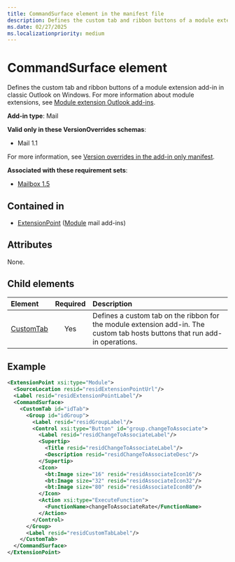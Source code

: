 ```yaml
---
title: CommandSurface element in the manifest file
description: Defines the custom tab and ribbon buttons of a module extension add-in in classic Outlook on Windows.
ms.date: 02/27/2025
ms.localizationpriority: medium
---
```


# CommandSurface element

Defines the custom tab and ribbon buttons of a module extension add-in in classic Outlook on Windows. For more information about module extensions, see [Module extension Outlook add-ins](/office/dev/add-ins/outlook/extension-module-outlook-add-ins).

**Add-in type**: Mail

**Valid only in these VersionOverrides schemas**:

- Mail 1.1

For more information, see [Version overrides in the add-in only manifest](/office/dev/add-ins/develop/xml-manifest-overview#version-overrides-in-the-manifest).

**Associated with these requirement sets**:

- [Mailbox 1.5](../requirement-sets/outlook/requirement-set-1.5/outlook-requirement-set-1.5.md)

## Contained in

- [ExtensionPoint](extensionpoint.md) ([Module](extensionpoint.md#module) mail add-ins)

## Attributes

None.

## Child elements

| Element | Required | Description |
|:-----|:-----:|:-----|
| [CustomTab](customtab.md) | Yes | Defines a custom tab on the ribbon for the module extension add-in. The custom tab hosts buttons that run add-in operations. |

## Example

```xml
<ExtensionPoint xsi:type="Module">
  <SourceLocation resid="residExtensionPointUrl"/>
  <Label resid="residExtensionPointLabel"/>
  <CommandSurface>
    <CustomTab id="idTab">
      <Group id="idGroup">
        <Label resid="residGroupLabel"/>
        <Control xsi:type="Button" id="group.changeToAssociate">
          <Label resid="residChangeToAssociateLabel"/>
          <Supertip>
            <Title resid="residChangeToAssociateLabel"/>
            <Description resid="residChangeToAssociateDesc"/>
          </Supertip>
          <Icon>
            <bt:Image size="16" resid="residAssociateIcon16"/>
            <bt:Image size="32" resid="residAssociateIcon32"/>
            <bt:Image size="80" resid="residAssociateIcon80"/>
          </Icon>
          <Action xsi:type="ExecuteFunction">
            <FunctionName>changeToAssociateRate</FunctionName>
          </Action>
        </Control>
      </Group>
      <Label resid="residCustomTabLabel"/>
    </CustomTab>
  </CommandSurface>
</ExtensionPoint>
```
